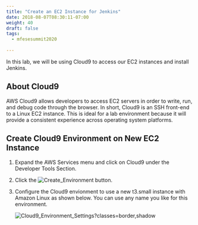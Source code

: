 ```yaml
---
title: "Create an EC2 Instance for Jenkins"
date: 2018-08-07T08:30:11-07:00
weight: 40
draft: false
tags:
  - mfesesummit2020
  
---
```

In this lab, we will be using Cloud9 to access our EC2 instances and install Jenkins.

## About Cloud9

AWS Cloud9 allows developers to access EC2 servers in order to write, run, and debug code through the browser.  In short, Cloud9 is an SSH front-end to a Linux EC2 instance.  This is ideal for a lab environment because it will provide a consistent experience across operating system platforms.



## Create Cloud9 Environment on New EC2 Instance

1. Expand the AWS Services menu and click on Cloud9 under the Developer Tools Section.

2. Click the ![Create_Environment](/images/shiftleft/createenvironment.png?classes=border,shadow) button.

3. Configure the Cloud9 envionment to use a new t3.small instance with Amazon Linux as shown below.  You can use any name you like for this environment.

    ![Cloud9_Environment_Settings](/images/shiftleft/cloud9environment.png)?classes=border,shadow


